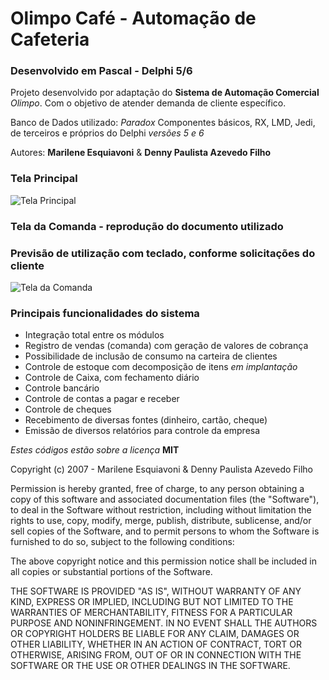 # Olimpo Café - Automação de Cafeteria

### Desenvolvido em Pascal - Delphi 5/6

Projeto desenvolvido por adaptação do **Sistema de Automação Comercial** _Olimpo_.
Com o objetivo de atender demanda de cliente específico.

Banco de Dados utilizado: _Paradox_
Componentes básicos, RX, LMD, Jedi, de terceiros e próprios do Delphi _versões 5 e 6_

Autores: **Marilene Esquiavoni** & **Denny Paulista Azevedo Filho**<copyright holders>

### Tela Principal

![Tela Principal](https://md.dev.br/img/sisdesk/TelaPriOlimpoCafe.png)

### Tela da Comanda - reprodução do documento utilizado

### Previsão de utilização com teclado, conforme solicitações do cliente

![Tela da Comanda](https://md.dev.br/img/sisdesk/TelaComanda.png)

### Principais funcionalidades do sistema

- Integração total entre os módulos
- Registro de vendas (comanda) com geração de valores de cobrança
- Possibilidade de inclusão de consumo na carteira de clientes
- Controle de estoque com decomposição de itens _em implantação_
- Controle de Caixa, com fechamento diário
- Controle bancário
- Controle de contas a pagar e receber
- Controle de cheques
- Recebimento de diversas fontes (dinheiro, cartão, cheque)
- Emissão de diversos relatórios para controle da empresa

_Estes códigos estão sobre a licença_ **MIT**

Copyright (c) 2007 - Marilene Esquiavoni & Denny Paulista Azevedo Filho

Permission is hereby granted, free of charge, to any person obtaining a copy
of this software and associated documentation files (the "Software"), to deal
in the Software without restriction, including without limitation the rights
to use, copy, modify, merge, publish, distribute, sublicense, and/or sell
copies of the Software, and to permit persons to whom the Software is
furnished to do so, subject to the following conditions:

The above copyright notice and this permission notice shall be included in all
copies or substantial portions of the Software.

THE SOFTWARE IS PROVIDED "AS IS", WITHOUT WARRANTY OF ANY KIND, EXPRESS OR
IMPLIED, INCLUDING BUT NOT LIMITED TO THE WARRANTIES OF MERCHANTABILITY,
FITNESS FOR A PARTICULAR PURPOSE AND NONINFRINGEMENT. IN NO EVENT SHALL THE
AUTHORS OR COPYRIGHT HOLDERS BE LIABLE FOR ANY CLAIM, DAMAGES OR OTHER
LIABILITY, WHETHER IN AN ACTION OF CONTRACT, TORT OR OTHERWISE, ARISING FROM,
OUT OF OR IN CONNECTION WITH THE SOFTWARE OR THE USE OR OTHER DEALINGS IN THE
SOFTWARE.
